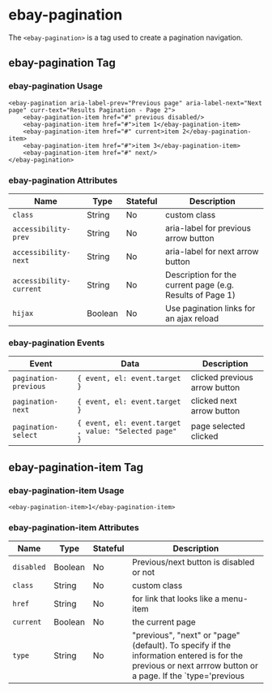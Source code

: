 # ebay-pagination

The `<ebay-pagination>` is a tag used to create a pagination navigation.

## ebay-pagination Tag

### ebay-pagination Usage

```marko
<ebay-pagination aria-label-prev="Previous page" aria-label-next="Next page" curr-text="Results Pagination - Page 2">
    <ebay-pagination-item href="#" previous disabled/>
    <ebay-pagination-item href="#">item 1</ebay-pagination-item>
    <ebay-pagination-item href="#" current>item 2</ebay-pagination-item>
    <ebay-pagination-item href="#">item 3</ebay-pagination-item>
    <ebay-pagination-item href="#" next/>
</ebay-pagination>
```

### ebay-pagination Attributes

Name | Type | Stateful | Description
--- | --- | --- | ---
`class` | String | No | custom class
`accessibility-prev` | String | No | aria-label for previous arrow button
`accessibility-next` | String | No | aria-label for next arrow button
`accessibility-current` | String | No | Description for the current page (e.g. Results of Page 1)
`hijax` | Boolean | No | Use pagination links for an ajax reload

### ebay-pagination Events

Event | Data | Description
--- | --- | ---
`pagination-previous` |  `{ event, el: event.target }`| clicked previous arrow button
`pagination-next` | `{ event, el: event.target }` | clicked next arrow button
`pagination-select` | `{ event, el: event.target , value: "Selected page" }` | page selected clicked

## ebay-pagination-item Tag

### ebay-pagination-item Usage

```marko
<ebay-pagination-item>1</ebay-pagination-item>
```

### ebay-pagination-item Attributes

Name | Type | Stateful | Description
--- | --- | --- | ---
`disabled` | Boolean | No | Previous/next button is disabled or not
`class` | String | No | custom class
`href` | String | No | for link that looks like a menu-item
`current` | Boolean | No | the current page
`type` | String | No | "previous", "next" or "page"(default). To specify if the information entered is for the previous or next arrrow button or a page. If the `type='previous|next'` isn't provided the previous/next arrow buttons will be taken as `disabled`
